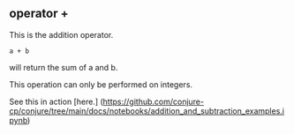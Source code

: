 ## operator + 
This is the addition operator.
```
a + b
```
will return the sum of a and b.

This operation can only be performed on integers.

See this in action [here.] (https://github.com/conjure-cp/conjure/tree/main/docs/notebooks/addition_and_subtraction_examples.ipynb)